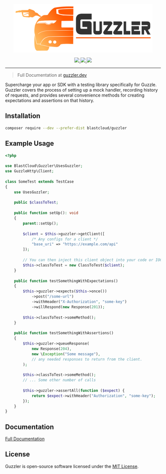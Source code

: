 <p align="center"><img src="Guzzler-logo.svg" width="450"></p>
<p align="center">
    <a href="https://travis-ci.org/blastcloud/guzzler">
        <img src="https://travis-ci.org/blastcloud/guzzler.svg?branch=master">
    </a>
    <a href="https://codeclimate.com/github/blastcloud/guzzler/test_coverage">
        <img src="https://api.codeclimate.com/v1/badges/01c6f66eaa5db02e5411/test_coverage" />
    </a>
    <a href="https://codeclimate.com/github/blastcloud/guzzler/maintainability">
        <img src="https://api.codeclimate.com/v1/badges/01c6f66eaa5db02e5411/maintainability" />
    </a>
</p>

---

> Full Documentation at [guzzler.dev](https://guzzler.dev)

Supercharge your app or SDK with a testing library specifically for Guzzle. Guzzler covers the process of setting up a mock handler, recording history of requests, and provides several convenience methods for creating expectations and assertions on that history.

## Installation

```bash
composer require --dev --prefer-dist blastcloud/guzzler
```

## Example Usage

```php
<?php

use BlastCloud\Guzzler\UsesGuzzler;
use GuzzleHttp\Client;

class SomeTest extends TestCase
{
    use UsesGuzzler;

    public $classToTest;

    public function setUp(): void
    {
        parent::setUp();
    
        $client = $this->guzzler->getClient([
            /* Any configs for a client */
            "base_uri" => "https://example.com/api"
        ]);
        
        // You can then inject this client object into your code or IOC container.
        $this->classToTest = new ClassToTest($client);
    }

    public function testSomethingWithExpectations()
    {
        $this->guzzler->expects($this->once())
            ->post("/some-url")
            ->withHeader("X-Authorization", "some-key")
            ->willRespond(new Response(201));
    
        $this->classToTest->someMethod();
    }

    public function testSomethingWithAssertions()
    {
        $this->guzzler->queueResponse(
            new Response(204),
            new \Exception("Some message"),
            // any needed responses to return from the client.
        );
    
        $this->classToTest->someMethod();
        // ... Some other number of calls
    
        $this->guzzler->assertAll(function ($expect) {
            return $expect->withHeader("Authorization", "some-key");
        });
    }
}
```

## Documentation

[Full Documentation](https://guzzler.dev)

## License

Guzzler is open-source software licensed under the [MIT License](https://opensource.org/licenses/MIT).
